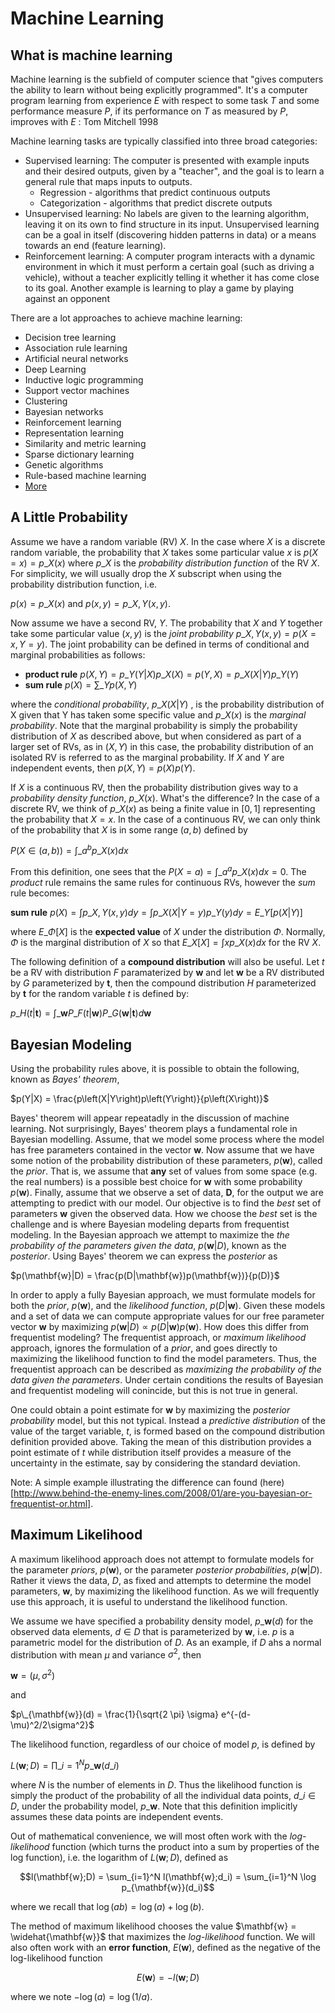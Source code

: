 # Machine Learning

## What is machine learning

Machine learning is the subfield of computer science that "gives computers the ability to learn without being explicitly programmed". It's a computer program learning from experience $E$ with respect to some task $T$ and some performance measure $P$, if its performance on $T$ as measured by $P$, improves with $E$ : Tom Mitchell 1998

Machine learning tasks are typically classified into three broad categories:

* Supervised learning: The computer is presented with example inputs and their desired outputs, given by a "teacher", and the goal is to learn a general rule that maps inputs to outputs.
  * Regression - algorithms that predict continuous outputs
  * Categorization - algorithms that predict discrete outputs
* Unsupervised learning: No labels are given to the learning algorithm, leaving it on its own to find structure in its input. Unsupervised learning can be a goal in itself (discovering hidden patterns in data) or a means towards an end (feature learning).
* Reinforcement learning: A computer program interacts with a dynamic environment in which it must perform a certain goal (such as driving a vehicle), without a teacher explicitly telling it whether it has come close to its goal. Another example is learning to play a game by playing against an opponent

There are a lot approaches to achieve machine learning:

* Decision tree learning
* Association rule learning
* Artificial neural networks
* Deep Learning
* Inductive logic programming
* Support vector machines
* Clustering
* Bayesian networks
* Reinforcement learning
* Representation learning
* Similarity and metric learning
* Sparse dictionary learning
* Genetic algorithms
* Rule-based machine learning
* [More](https://en.wikipedia.org/wiki/List_of_machine_learning_concepts)

## A Little Probability

Assume we have a random variable (RV) $X$. In the case where $X$ is a discrete random variable, the probability that $X$ takes some particular value $x$ is $p(X=x)=p\_X(x)$ where $p\_X$ is the *probability distribution function* of the RV $X$. For simplicity, we will usually drop the $X$ subscript when using the probability distribution function, i.e.

$p(x)=p\_X(x)$ and $p(x,y)=p\_{X,Y}(x,y)$.

Now assume we have a second RV, $Y$. The probability that $X$ and $Y$ together take some particular value $(x,y)$ is the *joint probability* $p\_{X,Y}(x,y)=p(X=x, Y=y)$. The
joint probability can be defined in terms of conditional and marginal probabilities as follows:

- **product rule** $p(X,Y) = p\_Y\left(Y|X\right)p\_X\left(X\right) = p(Y,X) = p\_X\left(X|Y\right)p\_Y\left(Y\right)$
- **sum rule** $p(X)=\sum\_Yp\left(X,Y\right)$

where the *conditional probability*, $p\_X(X|Y)$ , is the probability distribution of X given that Y has taken some specific value and $p\_X(x)$ is the *marginal probability*. Note
that the marginal probability is simply the probability distribution of $X$ as described above, but when considered as part of a larger set of RVs, as in $(X,Y)$ in this case, the 
probability distribution of an isolated RV is referred to as the marginal probability. If $X$ and $Y$ are independent events, then 
$p(X,Y)=p(X)p(Y)$. 

If $X$ is a continuous RV, then the probability distribution gives way to a *probability density function*, $p\_X(x)$. What's the difference? In the case of a discrete RV, we think of $p\_X(x)$
as being a finite value in $[0,1]$ representing the probability that $X=x$. In the case of a continuous RV, we can only think of the probability that $X$ is in some range $(a,b)$ defined by


$P(X\in (a,b)) = \int\_a^b p\_X(x)dx$


From this definition, one sees that the $P(X=a)=\int\_a^a p\_X(x)dx = 0$. The *product* rule remains the same rules for continuous RVs, however the *sum* rule becomes: 

**sum rule** $p(X) = \int p\_{X,Y}(x,y) dy = \int p\_X(X|Y=y) p\_Y(y) dy = E\_Y[p(X|Y)]$ 

where $E\_{\Phi}[X]$ is the **expected value** of $X$ under the distribution $\Phi$. Normally, $\Phi$ is the marginal distribution of $X$ so that $E\_X[X] = \int x p\_X(x) dx$ for the RV $X$. 

The following definition of a **compound distribution** will also be useful. Let $t$ be a RV with distribution $F$ paramaterized by $\mathbf{w}$ and let $\mathbf{w}$ be a RV distributed by $G$ 
parameterized by $\mathbf{t}$, then the compound distribution $H$ parameterized by $\mathbf{t}$ for the random variable $t$ is defined by:

$p\_H(t|\mathbf{t}) = \int\_{\mathbf{w}} P\_F(t|\mathbf{w}) P\_G(\mathbf{w}|\mathbf{t})d\mathbf{w}$ 


## Bayesian Modeling

Using the probability rules above, it is possible to obtain the following, known as *Bayes' theorem*, 

$p(Y|X) = \frac{p\left(X|Y\right)p\left(Y\right)}{p\left(X\right)}$


Bayes' theorem will appear repeatadly in the discussion of machine learning.
Not surprisingly, Bayes' theorem plays a fundamental role in Bayesian modelling. Assume, that we model some process where the model has free parameters contained in the vector $\mathbf{w}$. Now assume that we have some notion of the probability distribution of these parameters, $p(\mathbf{w})$, called the *prior*. That is, we assume that **any** set of values from some space (e.g. the real numbers) is a possible best choice for $\mathbf{w}$ with some probability $p(\mathbf{w})$. Finally, assume that we observe a set of data, $\mathbf{D}$, for the output we are attempting to predict with our model. Our objective is to find the *best* set of parameters $\mathbf{w}$ given the observed data. How we choose the *best* set is the challenge and is where Bayesian modeling departs from frequentist modeling. In the Bayesian approach we attempt to maximize the *the probability of the parameters given the data*, $p(\mathbf{w}|D)$, known as the *posterior*. Using Bayes' theorem we can express the *posterior* as 

$p(\mathbf{w}|D) = \frac{p(D|\mathbf{w})p(\mathbf{w})}{p(D)}$ 


In order to apply a fully Bayesian approach, we must formulate models for both the *prior*, $p(\mathbf{w})$, and the *likelihood function*, $p(D|\mathbf{w})$. Given these models and a set of data we can compute appropriate values for our free parameter vector $\mathbf{w}$ by maximizing 
$p(\mathbf{w}|D) \propto p(D|\mathbf{w})p(\mathbf{w})$. How does this differ from frequentist modeling?
The frequentist approach, or *maximum likelihood* approach, ignores the formulation of a *prior*, and goes directly to maximizing the likelihood function to find the model parameters. Thus, the frequentist approach can be described as *maximizing the probability of the data given the parameters*. Under certain conditions the results of Bayesian and frequentist modeling will conincide, but this is not true in general. 

One could obtain a point estimate for $\mathbf{w}$ by maximizing the *posterior probability* model, but this not typical. Instead a *predictive distribution* of the value of the target variable, $t$, is formed based on the compound distribution definition provided above. Taking the mean of this distribution provides a point estimate of $t$ while distribution itself provides a measure of the uncertainty in the estimate, say by considering the standard deviation.

Note: A simple example illustrating the difference can found (here)[http://www.behind-the-enemy-lines.com/2008/01/are-you-bayesian-or-frequentist-or.html].

## Maximum Likelihood

A maximum likelihood approach does not attempt to formulate models for the parameter *priors*, $p(\mathbf{w})$, or the parameter *posterior probabilities*, $p(\mathbf{w}|D)$. Rather it views the data, $D$, as fixed and 
attempts to determine the model parameters, $\mathbf{w}$, by maximizing the likelihood function. As we will frequently use this approach, it is useful to understand the likelihood function. 

We assume we have specified a probability density model, $p\_{\mathbf{w}}(d)$ for the observed data elements, ${d \in D}$ that is parameterized by $\mathbf{w}$, i.e. $p$ is a parametric model for the distribution of $D$. As
an example, if $D$ ahs a normal distribution with mean $\mu$ and variance $\sigma^2$, then 

$\mathbf{w} = (\mu, \sigma^2)$ 

and 

$p\_{\mathbf{w}}(d) = \frac{1}{\sqrt{2 \pi} \sigma} e^{-(d-\mu)^2/2\sigma^2}$ 

The likelihood function, regardless of our choice of model $p$, is defined by 

$L(\mathbf{w}; D) = \prod\_{i=1}^N p\_{\mathbf{w}}(d\_i)$ 

where $N$ is the number of elements in $D$. Thus the likelihood function is simply the product of the probability of all the individual data points, $d\_i \in D$, under the probability model, $p\_{\mathbf{w}}$. Note that this
definition implicitly assumes these data points are independent events. 

Out of mathematical convenience, we will most often work with the *log-likelihood* function (which turns the product into a sum by properties of the log function), i.e. the logarithm of $L(\mathbf{w}; D)$, defined as 

$$l(\mathbf{w};D) = \sum_{i=1}^N l(\mathbf{w};d_i) = \sum_{i=1}^N \log p_{\mathbf{w}}(d_i)$$

where we recall that $\log(ab) = \log(a) + \log(b)$. 

The method of maximum likelihood chooses the value $\mathbf{w} = \widehat{\mathbf{w}}$ that maximizes the *log-likelihood* function. We will also often work with an **error function**, $E(\mathbf{w})$, defined as the
negative of the log-likelihood function 

$$E(\mathbf{w}) = -l(\mathbf{w};D)$$

where we note $-\log(a) = \log(1/a)$.
